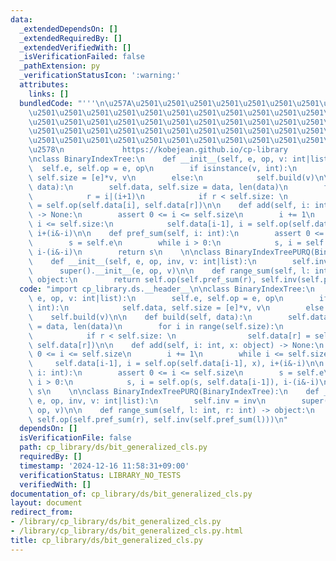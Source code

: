 ```yaml
---
data:
  _extendedDependsOn: []
  _extendedRequiredBy: []
  _extendedVerifiedWith: []
  _isVerificationFailed: false
  _pathExtension: py
  _verificationStatusIcon: ':warning:'
  attributes:
    links: []
  bundledCode: "'''\n\u257A\u2501\u2501\u2501\u2501\u2501\u2501\u2501\u2501\u2501\u2501\
    \u2501\u2501\u2501\u2501\u2501\u2501\u2501\u2501\u2501\u2501\u2501\u2501\u2501\
    \u2501\u2501\u2501\u2501\u2501\u2501\u2501\u2501\u2501\u2501\u2501\u2501\u2501\
    \u2501\u2501\u2501\u2501\u2501\u2501\u2501\u2501\u2501\u2501\u2501\u2501\u2501\
    \u2501\u2501\u2501\u2501\u2501\u2501\u2501\u2501\u2501\u2501\u2501\u2501\u2501\
    \u2578\n             https://kobejean.github.io/cp-library               \n'''\n\
    \nclass BinaryIndexTree:\n    def __init__(self, e, op, v: int|list):\n      \
    \  self.e, self.op = e, op\n        if isinstance(v, int):\n            self.data,\
    \ self.size = [e]*v, v\n        else:\n            self.build(v)\n\n    def build(self,\
    \ data):\n        self.data, self.size = data, len(data)\n        for i in range(self.size):\n\
    \            r = i|(i+1)\n            if r < self.size: \n                self.data[r]\
    \ = self.op(self.data[i], self.data[r])\n\n    def add(self, i: int, x: object)\
    \ -> None:\n        assert 0 <= i <= self.size\n        i += 1\n        while\
    \ i <= self.size:\n            self.data[i-1], i = self.op(self.data[i-1], x),\
    \ i+(i&-i)\n\n    def pref_sum(self, i: int):\n        assert 0 <= i <= self.size\n\
    \        s = self.e\n        while i > 0:\n            s, i = self.op(s, self.data[i-1]),\
    \ i-(i&-i)\n        return s\n    \n\nclass BinaryIndexTreePURQ(BinaryIndexTree):\n\
    \    def __init__(self, e, op, inv, v: int|list):\n        self.inv = inv\n  \
    \      super().__init__(e, op, v)\n\n    def range_sum(self, l: int, r: int) ->\
    \ object:\n        return self.op(self.pref_sum(r), self.inv(self.pref_sum(l)))\n"
  code: "import cp_library.ds.__header__\n\nclass BinaryIndexTree:\n    def __init__(self,\
    \ e, op, v: int|list):\n        self.e, self.op = e, op\n        if isinstance(v,\
    \ int):\n            self.data, self.size = [e]*v, v\n        else:\n        \
    \    self.build(v)\n\n    def build(self, data):\n        self.data, self.size\
    \ = data, len(data)\n        for i in range(self.size):\n            r = i|(i+1)\n\
    \            if r < self.size: \n                self.data[r] = self.op(self.data[i],\
    \ self.data[r])\n\n    def add(self, i: int, x: object) -> None:\n        assert\
    \ 0 <= i <= self.size\n        i += 1\n        while i <= self.size:\n       \
    \     self.data[i-1], i = self.op(self.data[i-1], x), i+(i&-i)\n\n    def pref_sum(self,\
    \ i: int):\n        assert 0 <= i <= self.size\n        s = self.e\n        while\
    \ i > 0:\n            s, i = self.op(s, self.data[i-1]), i-(i&-i)\n        return\
    \ s\n    \n\nclass BinaryIndexTreePURQ(BinaryIndexTree):\n    def __init__(self,\
    \ e, op, inv, v: int|list):\n        self.inv = inv\n        super().__init__(e,\
    \ op, v)\n\n    def range_sum(self, l: int, r: int) -> object:\n        return\
    \ self.op(self.pref_sum(r), self.inv(self.pref_sum(l)))\n"
  dependsOn: []
  isVerificationFile: false
  path: cp_library/ds/bit_generalized_cls.py
  requiredBy: []
  timestamp: '2024-12-16 11:58:31+09:00'
  verificationStatus: LIBRARY_NO_TESTS
  verifiedWith: []
documentation_of: cp_library/ds/bit_generalized_cls.py
layout: document
redirect_from:
- /library/cp_library/ds/bit_generalized_cls.py
- /library/cp_library/ds/bit_generalized_cls.py.html
title: cp_library/ds/bit_generalized_cls.py
---
```

